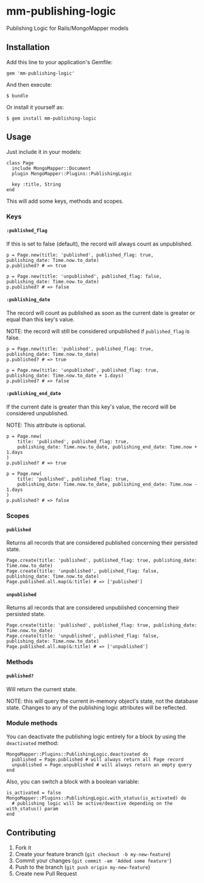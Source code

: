 # mm-publishing-logic

Publishing Logic for Rails/MongoMapper models

## Installation

Add this line to your application's Gemfile:

    gem 'mm-publishing-logic'

And then execute:

    $ bundle

Or install it yourself as:

    $ gem install mm-publishing-logic

## Usage

Just include it in your models:

    class Page
      include MongoMapper::Document
      plugin MongoMapper::Plugins::PublishingLogic

      key :title, String
    end

This will add some keys, methods and scopes.

### Keys

#### `:published_flag`
If this is set to false (default), the record will always count as unpublished.

    p = Page.new(title: 'published', published_flag: true, publishing_date: Time.now.to_date)
    p.published? # => true

    p = Page.new(title: 'unpublished', published_flag: false, publishing_date: Time.now.to_date)
    p.published? # => false

#### `:publishing_date`
The record will count as published as soon as the current date is greater or equal than this key's value.

NOTE: the record will still be considered unpublished if `published_flag` is false.

    p = Page.new(title: 'published', published_flag: true, publishing_date: Time.now.to_date)
    p.published? # => true

    p = Page.new(title: 'unpublished', published_flag: true, publishing_date: Time.now.to_date + 1.days)
    p.published? # => false

#### `:publishing_end_date`
If the current date is greater than this key's value, the record will be considered unpublished.

NOTE: This attribute is optional.

    p = Page.new(
        title: 'published', published_flag: true,
        publishing_date: Time.now.to_date, publishing_end_date: Time.now + 1.days
    )
    p.published? # => true

    p = Page.new(
        title: 'published', published_flag: true,
        publishing_date: Time.now.to_date, publishing_end_date: Time.now - 1.days
    )
    p.published? # => false

### Scopes

#### `published`
Returns all records that are considered published concerning their persisted state.

    Page.create(title: 'published', published_flag: true, publishing_date: Time.now.to_date)
    Page.create(title: 'unpublished', published_flag: false, publishing_date: Time.now.to_date)
    Page.published.all.map(&:title) # => ['published']

#### `unpublished`
Returns all records that are considered unpublished concerning their persisted state.

    Page.create(title: 'published', published_flag: true, publishing_date: Time.now.to_date)
    Page.create(title: 'unpublished', published_flag: false, publishing_date: Time.now.to_date)
    Page.published.all.map(&:title) # => ['unpublished']

### Methods

#### `published?`
Will return the current state.

NOTE: this will query the current in-memory object's state, not the database state. Changes to any of the publishing logic attributes will be reflected.

### Module methods
You can deactivate the publishing logic entirely for a block by using the `deactivated` method:

    MongoMapper::Plugins::PublishingLogic.deactivated do
      published = Page.published # will always return all Page record
      unpublished = Page.unpublished # will always return an empty query
    end

Also, you can switch a block with a boolean variable:

    is_activated = false
    MongoMapper::Plugins::PublishingLogic.with_status(is_activated) do
      # publishing logic will be active/deactive depending on the with_status() param
    end

## Contributing

1. Fork it
2. Create your feature branch (`git checkout -b my-new-feature`)
3. Commit your changes (`git commit -am 'Added some feature'`)
4. Push to the branch (`git push origin my-new-feature`)
5. Create new Pull Request
